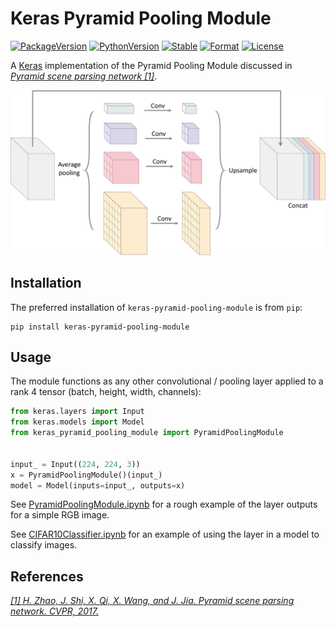 # Keras Pyramid Pooling Module

[![PackageVersion][pypi-version]][pypi-home]
[![PythonVersion][python-version]][python-home]
[![Stable][pypi-status]][pypi-home]
[![Format][pypi-format]][pypi-home]
[![License][pypi-license]](LICENSE)

[pypi-version]: https://badge.fury.io/py/keras-pyramid-pooling-module.svg
[pypi-license]: https://img.shields.io/pypi/l/keras-pyramid-pooling-module.svg
[pypi-status]: https://img.shields.io/pypi/status/keras-pyramid-pooling-module.svg
[pypi-format]: https://img.shields.io/pypi/format/keras-pyramid-pooling-module.svg
[pypi-home]: https://badge.fury.io/py/keras-pyramid-pooling-module
[python-version]: https://img.shields.io/pypi/pyversions/keras-pyramid-pooling-module.svg
[python-home]: https://python.org

A [Keras](https://keras.io) implementation of the Pyramid Pooling Module
discussed in [_Pyramid scene parsing network [1]_](#references).

![Pyramid Pooling Layer](layer.png)

## Installation

The preferred installation of `keras-pyramid-pooling-module` is from `pip`:

```shell
pip install keras-pyramid-pooling-module
```

## Usage

The module functions as any other convolutional / pooling layer applied to a
rank 4 tensor (batch, height, width, channels):

```python
from keras.layers import Input
from keras.models import Model
from keras_pyramid_pooling_module import PyramidPoolingModule


input_ = Input((224, 224, 3))
x = PyramidPoolingModule()(input_)
model = Model(inputs=input_, outputs=x)
```

See [PyramidPoolingModule.ipynb](PyramidPoolingModule.ipynb) for a rough example
of the layer outputs for a simple RGB image.

See [CIFAR10Classifier.ipynb](CIFAR10Classifier.ipynb) for an example of using
the layer in a model to classify images.

## References

[_[1] H. Zhao, J. Shi, X. Qi, X. Wang, and J. Jia. Pyramid scene parsing network. CVPR, 2017._](https://hszhao.github.io/projects/pspnet/)

